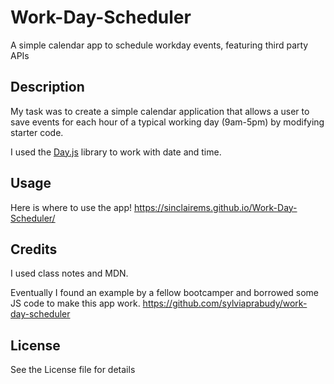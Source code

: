 # Work-Day-Scheduler
A simple calendar app to schedule workday events, featuring third party APIs

## Description 

My task was to create a simple calendar application that allows a user to save events for each hour of a typical working day (9am-5pm) by modifying starter code. 

I used the [Day.js](https://day.js.org/en/) library to work with date and time. 

## Usage

Here is where to use the app! https://sinclairems.github.io/Work-Day-Scheduler/

## Credits

I used class notes and MDN. 

Eventually I found an example by a fellow bootcamper and borrowed some JS code to make this app work. https://github.com/sylviaprabudy/work-day-scheduler

## License

See the License file for details
